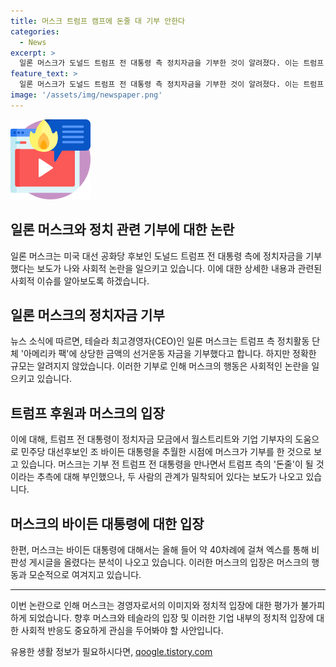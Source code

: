 ```yaml
---
title: 머스크 트럼프 캠프에 돈줄 대 기부 안한다
categories:
  - News
excerpt: >
  일론 머스크가 도널드 트럼프 전 대통령 측 정치자금을 기부한 것이 알려졌다. 이는 트럼프 전 대통령의 정치자금 모금을 지원하고 민주당 대선후보인 조 바이든 대통령을 추월하려는 시기에 이뤄진 것으로, 바이든 대통령에게 악재로 작용할 것으로 보인다. 이전에는 머스크가 트럼프 측의 정치자금을 지원할 것이라는 추측이 있었으나 부인했으며, 바이든 대통령을 비판하는 글을 올린 적도 있었다. 머스크의 트럼프와의 밀접한 관계와 바이든 대통령에 대한 비판성 행동이 논란이 되고 있다.
feature_text: >
  일론 머스크가 도널드 트럼프 전 대통령 측 정치자금을 기부한 것이 알려졌다. 이는 트럼프 전 대통령의 정치자금 모금을 지원하고 민주당 대선후보인 조 바이든 대통령을 추월하려는 시기에 이뤄진 것으로, 바이든 대통령에게 악재로 작용할 것으로 보인다. 이전에는 머스크가 트럼프 측의 정치자금을 지원할 것이라는 추측이 있었으나 부인했으며, 바이든 대통령을 비판하는 글을 올린 적도 있었다. 머스크의 트럼프와의 밀접한 관계와 바이든 대통령에 대한 비판성 행동이 논란이 되고 있다.
image: '/assets/img/newspaper.png'
---
```


<p><img src="/assets/img/news.png" alt="rentncar 속보" /></p>

<h2>일론 머스크와 정치 관련 기부에 대한 논란</h2>

<p data-ke-size="size16">일론 머스크는 미국 대선 공화당 후보인 도널드 트럼프 전 대통령 측에 정치자금을 기부했다는 보도가 나와 사회적 논란을 일으키고 있습니다. 이에 대한 상세한 내용과 관련된 사회적 이슈를 알아보도록 하겠습니다.</p>

<h2 data-ke-size="size26">일론 머스크의 정치자금 기부</h2>

<p data-ke-size="size16">뉴스 소식에 따르면, 테슬라 최고경영자(CEO)인 일론 머스크는 트럼프 측 정치활동 단체 '아메리카 팩'에 상당한 금액의 선거운동 자금을 기부했다고 합니다. 하지만 정확한 규모는 알려지지 않았습니다. 이러한 기부로 인해 머스크의 행동은 사회적인 논란을 일으키고 있습니다.</p>

<h2 data-ke-size="size26">트럼프 후원과 머스크의 입장</h2>

<p data-ke-size="size16">이에 대해, 트럼프 전 대통령이 정치자금 모금에서 월스트리트와 기업 기부자의 도움으로 민주당 대선후보인 조 바이든 대통령을 추월한 시점에 머스크가 기부를 한 것으로 보고 있습니다. 머스크는 기부 전 트럼프 전 대통령을 만나면서 트럼프 측의 '돈줄'이 될 것이라는 추측에 대해 부인했으나, 두 사람의 관계가 밀착되어 있다는 보도가 나오고 있습니다.</p>

<h2 data-ke-size="size26">머스크의 바이든 대통령에 대한 입장</h2>

<p data-ke-size="size16">한편, 머스크는 바이든 대통령에 대해서는 올해 들어 약 40차례에 걸쳐 엑스를 통해 비판성 게시글을 올렸다는 분석이 나오고 있습니다. 이러한 머스크의 입장은 머스크의 행동과 모순적으로 여겨지고 있습니다.</p>

<hr>

<p data-ke-size="size16">이번 논란으로 인해 머스크는 경영자로서의 이미지와 정치적 입장에 대한 평가가 불가피하게 되었습니다. 향후 머스크와 테슬라의 입장 및 이러한 기업 내부의 정치적 입장에 대한 사회적 반응도 중요하게 관심을 두어봐야 할 사안입니다.</p>
유용한 생활 정보가 필요하시다면, <a href="https://qoogle.tistory.com" rel="dofollow">qoogle.tistory.com</a>


